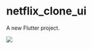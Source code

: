 # netflix_clone_ui

A new Flutter project.

<img src = "https://www.google.com/imgres?imgurl=https%3A%2F%2Fimage.shutterstock.com%2Fimage-photo%2Fbright-spring-view-cameo-island-260nw-1048185397.jpg&imgrefurl=https%3A%2F%2Fwww.shutterstock.com%2Fcategory%2Fnature&tbnid=PDxUM2uh-Nz6cM&vet=12ahUKEwjjksHGh5buAhUBASsKHUrHD8IQMygCegUIARDVAQ..i&docid=LlgDpz1LoiuznM&w=475&h=280&q=images&ved=2ahUKEwjjksHGh5buAhUBASsKHUrHD8IQMygCegUIARDVAQ">
